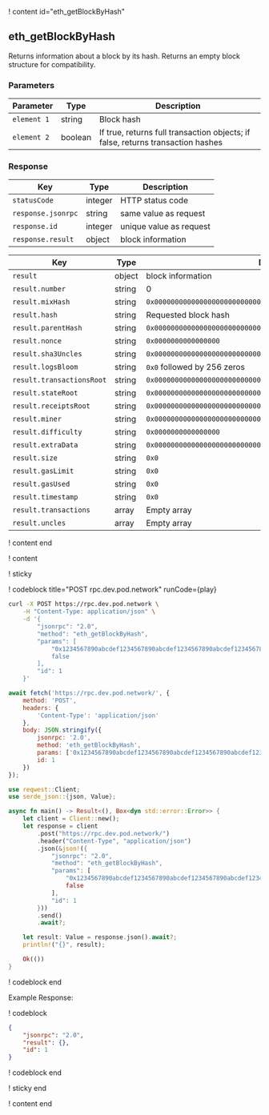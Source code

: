 <script>
    async function play() {
        return fetch('https://rpc.dev.pod.network/', {
            method: 'POST',
            headers: {
                'Content-Type': 'application/json'
            },
            body: JSON.stringify({
                jsonrpc: '2.0',
                method: 'eth_getBlockByHash',
                params: ['0x1234567890abcdef1234567890abcdef1234567890abcdef1234567890abcdef', false],
                id: 1
            })
        });
    }
</script>

! content id="eth_getBlockByHash"

## eth_getBlockByHash

Returns information about a block by its hash. Returns an empty block structure for compatibility.

### Parameters

| Parameter   | Type    | Description                                                                     |
| ----------- | ------- | ------------------------------------------------------------------------------- |
| `element 1` | string  | Block hash                                                                      |
| `element 2` | boolean | If true, returns full transaction objects; if false, returns transaction hashes |

### Response

| Key                | Type    | Description             |
| ------------------ | ------- | ----------------------- |
| `statusCode`       | integer | HTTP status code        |
| `response.jsonrpc` | string  | same value as request   |
| `response.id`      | integer | unique value as request |
| `response.result`  | object  | block information       |

| Key                       | Type   | Description                                                          |
| ------------------------- | ------ | -------------------------------------------------------------------- |
| `result`                  | object | block information                                                    |
| `result.number`           | string | 0                                                                    |
| `result.mixHash`          | string | `0x0000000000000000000000000000000000000000000000000000000000000000` |
| `result.hash`             | string | Requested block hash                                                 |
| `result.parentHash`       | string | `0x0000000000000000000000000000000000000000000000000000000000000000` |
| `result.nonce`            | string | `0x0000000000000000`                                                 |
| `result.sha3Uncles`       | string | `0x0000000000000000000000000000000000000000000000000000000000000000` |
| `result.logsBloom`        | string | `0x0` followed by 256 zeros                                          |
| `result.transactionsRoot` | string | `0x0000000000000000000000000000000000000000000000000000000000000000` |
| `result.stateRoot`        | string | `0x0000000000000000000000000000000000000000000000000000000000000000` |
| `result.receiptsRoot`     | string | `0x0000000000000000000000000000000000000000000000000000000000000000` |
| `result.miner`            | string | `0x0000000000000000000000000000000000000000`                         |
| `result.difficulty`       | string | `0x0000000000000000`                                                 |
| `result.extraData`        | string | `0x0000000000000000000000000000000000000000`                         |
| `result.size`             | string | `0x0`                                                                |
| `result.gasLimit`         | string | `0x0`                                                                |
| `result.gasUsed`          | string | `0x0`                                                                |
| `result.timestamp`        | string | `0x0`                                                                |
| `result.transactions`     | array  | Empty array                                                          |
| `result.uncles`           | array  | Empty array                                                          |

! content end

! content

! sticky

! codeblock title="POST rpc.dev.pod.network" runCode={play}

```bash alias="curl"
curl -X POST https://rpc.dev.pod.network \
    -H "Content-Type: application/json" \
    -d '{
        "jsonrpc": "2.0",
        "method": "eth_getBlockByHash",
        "params": [
            "0x1234567890abcdef1234567890abcdef1234567890abcdef1234567890abcdef",
            false
        ],
        "id": 1
    }'
```

```js alias="javascript"
await fetch('https://rpc.dev.pod.network/', {
	method: 'POST',
	headers: {
		'Content-Type': 'application/json'
	},
	body: JSON.stringify({
		jsonrpc: '2.0',
		method: 'eth_getBlockByHash',
		params: ['0x1234567890abcdef1234567890abcdef1234567890abcdef1234567890abcdef', false],
		id: 1
	})
});
```

```rust alias="rust"
use reqwest::Client;
use serde_json::{json, Value};

async fn main() -> Result<(), Box<dyn std::error::Error>> {
    let client = Client::new();
    let response = client
        .post("https://rpc.dev.pod.network/")
        .header("Content-Type", "application/json")
        .json(&json!({
            "jsonrpc": "2.0",
            "method": "eth_getBlockByHash",
            "params": [
                "0x1234567890abcdef1234567890abcdef1234567890abcdef1234567890abcdef",
                false
            ],
            "id": 1
        }))
        .send()
        .await?;

    let result: Value = response.json().await?;
    println!("{}", result);

    Ok(())
}
```

! codeblock end

Example Response:

! codeblock

```json
{
	"jsonrpc": "2.0",
	"result": {},
	"id": 1
}
```

! codeblock end

! sticky end

! content end
